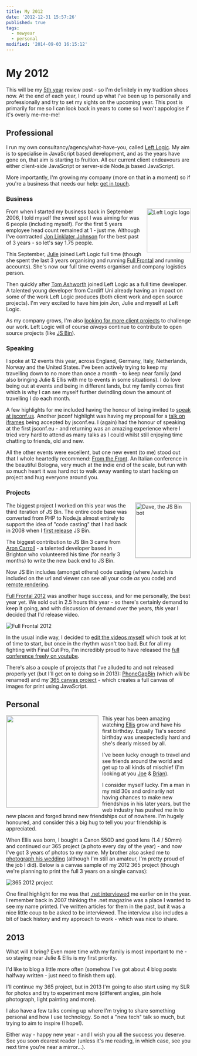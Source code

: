 ```yaml
---
title: My 2012
date: '2012-12-31 15:57:26'
published: true
tags:
  - newyear
  - personal
modified: '2014-09-03 16:15:12'
---
```

# My 2012

This will be my [5th year](/tag/newyear/) review post - so I'm definitely in my tradition shoes now. At the end of each year, I round up what I've been up to personally and professionally and try to set my sights on the upcoming year. This post is primarily for me so I can look back in years to come so I won't appologise if it's overly me-me-me!

## Professional

I run my own consultancy/agency/what-have-you, called [Left Logic](http://leftlogic.com). My aim is to specialise in JavaScript based development, and as the years have gone on, that aim is starting to fruition. All our current client endeavours are either client-side JavaScript or server-side Node.js based JavaScript.

More importantly, I'm growing my company (more on that in a moment) so if you're a business that needs our help: [get in touch](http://leftlogic.com/contact).

### Business

<img src="/images/logo-512.png" alt="Left Logic logo" title="Left Logic logo" style="float: right; margin-left: 10px; margin-bottom: 10px; height: 120px;">From when I started my business back in September 2006, I told myself the sweet spot I was aiming for was 6 people (including myself). For the first 5 years employee head count remained at 1 - just me. Although I've contracted [Jon Linklater Johnson](http://twitter.com/binarytales) for the best past of 3 years - so let's say 1.75 people.

This September, [Julie](http://twitter.com/julieanne) joined Left Logic full time (though she spent the last 3 years organising and running [Full Frontal](http://full-frontal.org) and running accounts). She's now our full time events organiser and company logistics person.

Then quickly after [Tom Ashworth](http://phuu.net/about.html) joined Left Logic as a full time developer. A talented young developer from Cardiff Uni already having an impact on some of the work Left Logic produces (both client work and open source projects). I'm very excited to have him join Jon, Julie and myself at Left Logic.

As my company grows, I'm also [looking for more client projects](http://leftlogic.com/contact) to challenge our work. Left Logic will of course *always* continue to contribute to open source projects (like [JS Bin](https://jsbin.com)).

### Speaking

I spoke at 12 events this year, across England, Germany, Italy, Netherlands, Norway and the United States. I've been actively trying to keep my travelling down to no more than once a month - to keep near family (and also bringing Julie & Ellis with me to events in some situations). I do love being out at events and being in different lands, but my family comes first which is why I can see myself further dwindling down the amount of travelling I do each month.

A few highlights for me included having the honour of being invited to [speak at jsconf.us](http://2012.jsconf.us/). Another jsconf highlight was having my proposal for a [talk on iframes](http://www.youtube.com/watch?v=y4lBEZTThvg) being accepted by jsconf.eu. I (again) had the honour of speaking at the first jsconf.eu - and returning was an amazing experience where I tried very hard to attend as many talks as I could whilst still enjoying time chatting to friends, old and new.

All the other events were excellent, but one new event (to me) stood out that I whole heartedly recommend: [From the Front](http://2012.fromthefront.it/). An Italian conference in the beautiful Bologna, very much at the indie end of the scale, but run with so much heart it was hard not to walk away wanting to start hacking on project and hug everyone around you.

### Projects

<img src="https://jsbin.com/images/logo.png" alt="Dave, the JS Bin bot" title="My name is Dave" style="float: right; margin-left: 10px; margin-bottom: 10px; height: 150px; border: 1px solid #ccc;">The biggest project I worked on this year was the third iteration of JS Bin. The entire code base was converted from PHP to Node.js almost entirely to support the idea of "code casting" that I had back in 2008 when I [first release](/2008/10/06/js-bin-for-collaborative-javascript-debugging/) JS Bin.

The biggest contribution to JS Bin 3 came from [Aron Carroll](http://aroncarroll.com/) - a talented developer based in Brighton who volunteered his time (for nearly 3 months) to write the new back end to JS Bin.

Now JS Bin includes (amongst others) code casting (where /watch is included on the url and viewer can see all your code *as* you code) and [remote rendering](http://www.youtube.com/watch?v=eDFGrqjjyLk).

[Full Frontal 2012](http://2012.full-frontal.org) was another huge success, and for me personally, the best year yet. We sold out in 2.5 hours this year - so there's certainly demand to keep it going, and with discussion of demand over the years, *this* year I decided that I'd release video.

![Full Frontal 2012](/images/ff-2012.jpg)

In the usual indie way, I decided to [edit the videos myself](http://www.youtube.com/watch?v=dnfu1TFDDmg) which took at lot of time to start, but once in the rhythm wasn't too bad. But for all my fighting with Final Cut Pro, I'm incredibly proud to have released the [full conference freely on youtube](http://www.youtube.com/playlist?list=PLXmT1r4krsTrXThZIxcnzogf_YLOHRUZv&feature=view_all).

There's also a couple of projects that I've alluded to and not released properly yet (but I'll get on to doing so in 2013): [PhoneGapBin](http://www.youtube.com/watch?v=vsmJq7tU_2o) (which *will* be renamed) and my [365 canvas project](https://twitter.com/rem/status/285715164655935488) - which creates a full canvas of images for print using JavaScript.

## Personal

<img src="/images/ellis-1.jpg" style="float: left; margin-right: 10px; margin-bottom: 10px; height: 250px; border: 1px solid #ccc;">This year has been amazing watching [Ellis](/ellis) grow and have his first birthday. Equally Tia's second birthday was unexpectedly hard and she's dearly missed by all.

I've been lucky enough to travel and see friends around the world and get up to all kinds of mischief (I'm looking at you [Joe](http://twitter.com/joemccann) & [Brian](http://twitter.com/brianleroux)).

I consider myself lucky. I'm a man in my mid 30s and ordinarily not having chances to make new friendships in his later years, but the web industry has pushed me in to new places and forged brand new friendships out of nowhere. I'm hugely honoured, and consider this a big hug to tell you your friendship is appreciated.

When Ellis was born, I bought a Canon 550D and good lens (1.4 / 50mm) and continued our 365 project (a photo every day of the year) - and now I've got 3 years of photos to my name. My brother also asked me to [photograph his wedding](http://www.flickr.com/photos/remysharp/8002601030/in/set-72157631573091383) (although I'm still an amateur, I'm pretty proud of the job I did). Below is a canvas sample of my 2012 365 project (though we're planning to print the full 3 years on a single canvas):

![365 2012 project](/images/canvas-2012.jpg)

One final highlight for me was that [.net interviewed](http://www.netmagazine.com/interviews/remy-sharp-learning-breaking-stuff) me earlier on in the year. I remember back in 2007 thinking the .net magazine was a place I wanted to see my name printed. I've written articles for them in the past, but it was a nice little coup to be asked to be interviewed. The interview also includes a bit of back history and my approach to work - which was nice to share.

## 2013

What will it bring? Even more time with my family is most important to me - so staying near Julie & Ellis is my first priority.

I'd like to blog a little more often (somehow I've got about 4 blog posts halfway written - just need to finish them up).

I'll continue my 365 project, but in 2013 I'm going to also start using my SLR for photos and try to experiment more (different angles, pin hole photograph, light painting and more).

I also have a few talks coming up where I'm trying to share something personal and how I use technology. So not a "new tech" talk so much, but trying to aim to inspire (I hope!).

Either way - happy new year - and I wish you all the success you deserve. See you soon dearest reader (unless it's me reading, in which case, see you next time you're near a mirror...).
